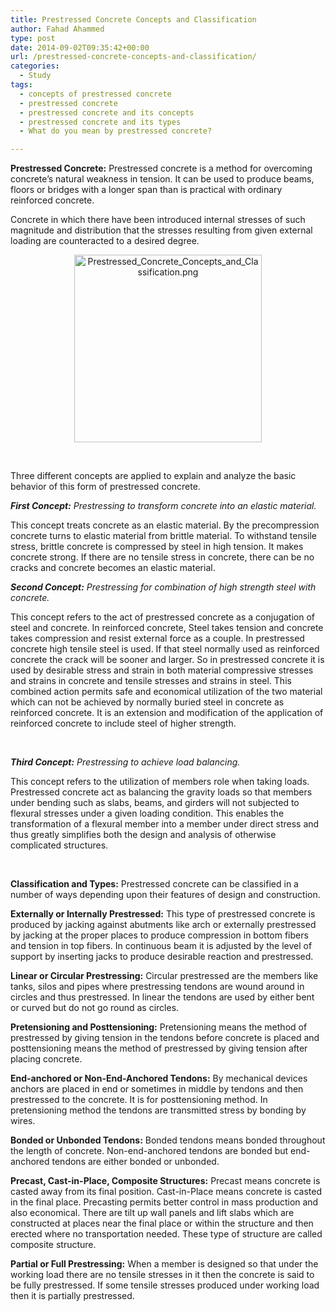 ```yaml
---
title: Prestressed Concrete Concepts and Classification
author: Fahad Ahammed
type: post
date: 2014-09-02T09:35:42+00:00
url: /prestressed-concrete-concepts-and-classification/
categories:
  - Study
tags:
  - concepts of prestressed concrete
  - prestressed concrete
  - prestressed concrete and its concepts
  - prestressed concrete and its types
  - What do you mean by prestressed concrete?

---
```

**Prestressed Concrete:** Prestressed concrete is a method for overcoming concrete&#8217;s natural weakness in tension. It can be used to produce beams, floors or bridges with a longer span than is practical with ordinary reinforced concrete.<!--more-->

Concrete in which there have been introduced internal stresses of such magnitude and distribution that the stresses resulting from given external loading are counteracted to a desired degree.

<p style="text-align: center;">
  <a href="https://i0.wp.com/fahadahammed.com/wp-content/uploads/2014/09/Prestressed_Concrete_Concepts_and_Classification.png"><img loading="lazy" class="alignnone size-medium wp-image-2042" src="https://i0.wp.com/fahadahammed.com/wp-content/uploads/2014/09/Prestressed_Concrete_Concepts_and_Classification-300x300.png?resize=300%2C300" alt="Prestressed_Concrete_Concepts_and_Classification.png" width="300" height="300" srcset="https://i0.wp.com/fahadahammed.com/wp-content/uploads/2014/09/Prestressed_Concrete_Concepts_and_Classification.png?resize=300%2C300&ssl=1 300w, https://i0.wp.com/fahadahammed.com/wp-content/uploads/2014/09/Prestressed_Concrete_Concepts_and_Classification.png?resize=150%2C150&ssl=1 150w, https://i0.wp.com/fahadahammed.com/wp-content/uploads/2014/09/Prestressed_Concrete_Concepts_and_Classification.png?w=610&ssl=1 610w" sizes="(max-width: 300px) 100vw, 300px" data-recalc-dims="1" /></a>
</p>

&nbsp;

Three different concepts are applied to explain and analyze the basic behavior of this form of prestressed concrete.

**_First Concept:_** _Prestressing to transform concrete into an elastic material._

This concept treats concrete as an elastic material. By the precompression concrete turns to elastic material from brittle material. To withstand tensile stress, brittle concrete is compressed by steel in high tension. It makes concrete strong. If there are no tensile stress in concrete, there can be no cracks and concrete becomes an elastic material.

**_Second Concept:_** _Prestressing for combination of high strength steel with concrete._

This concept refers to the act of prestressed concrete as a conjugation of steel and concrete. In reinforced concrete, Steel takes tension and concrete takes compression and resist external force as a couple. In prestressed concrete high tensile steel is used. If that steel normally used as reinforced concrete the crack will be sooner and larger. So in prestressed concrete it is used by desirable stress and strain in both material compressive stresses and strains in concrete and tensile stresses and strains in steel. This combined action permits safe and economical utilization of the two material which can not be achieved by normally buried steel in concrete as reinforced concrete. It is an extension and modification of the application of reinforced concrete to include steel of higher strength.

&nbsp;

**_Third Concept:_** _Prestressing to achieve load balancing._

This concept refers to the utilization of members role when taking loads. Prestressed concrete act as balancing the gravity loads so that members under bending such as slabs, beams, and girders will not subjected to flexural stresses under a given loading condition. This enables the transformation of a flexural member into a member under direct stress and thus greatly simplifies both the design and analysis of otherwise complicated structures.

&nbsp;

**Classification and Types:** Prestressed concrete can be classified in a number of ways depending upon their features of design and construction.

**Externally or Internally Prestressed:** This type of prestressed concrete is produced by jacking against abutments like arch or externally prestressed by jacking at the proper places to produce compression in bottom fibers and tension in top fibers. In continuous beam it is adjusted by the level of support by inserting jacks to produce desirable reaction and prestressed.

**Linear or Circular Prestressing:** Circular prestressed are the members like tanks, silos and pipes where prestressing tendons are wound around in circles and thus prestressed. In linear the tendons are used by either bent or curved but do not go round as circles.

**Pretensioning and Posttensioning:** Pretensioning means the method of prestressed by giving tension in the tendons before concrete is placed and posttensioning means the method of prestressed by giving tension after placing concrete.

**End-anchored or Non-End-Anchored Tendons:** By mechanical devices anchors are placed in end or sometimes in middle by tendons and then prestressed to the concrete. It is for posttensioning method. In pretensioning method the tendons are transmitted stress by bonding by wires.

**Bonded or Unbonded Tendons:** Bonded tendons means bonded throughout the length of concrete. Non-end-anchored tendons are bonded but end-anchored tendons are either bonded or unbonded.

**Precast, Cast-in-Place, Composite Structures:** Precast means concrete is casted away from its final position. Cast-in-Place means concrete is casted in the final place. Precasting permits better control in mass production and also economical. There are tilt up wall panels and lift slabs which are constructed at places near the final place or within the structure and then erected where no transportation needed. These type of structure are called composite structure.

**Partial or Full Prestressing:** When a member is designed so that under the working load there are no tensile stresses in it then the concrete is said to be fully prestressed. If some tensile stresses produced under working load then it is partially prestressed.